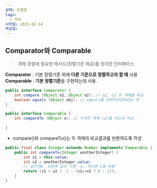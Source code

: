 ```yaml
---
상태: 진행중
tags:
  - 자바
시작일: 2025-02-14
마감일:
---
```

## Comparator와 Comparable
> 객체 정렬에 필요한 메서드(정렬기준 제공)를 정의한 인터페이스

**Comparator** : 기본 정렬기준 외에 **다른 기준으로 정렬하고자 할 때** 사용
**Comparable** : **기본 정렬기준**을 구현하는데 사용.

```java
public interface Comparator {
	int compare (Object o1, Object o2); // o1, o2 두 객체를 비교
	boolean equals (Object obj); // equals를 오버라이딩하라는 뜻
}

public interface Comparable {
	int compareTo (Object o); // 주어진 객체 (o)를 자신과 비교
	
}
```

- compare()와 compareTo()는 두 객체의 비교결과를 반환하도록 작성
```java
public final class Integer extends Number implements Comparable {
	public int compareTo(Integer anotherInteger) {
		int v1 = this.value;
		int v2 = anotherInteger.value;
		// 같으면0, 오른쪽 값이 크면 -1, 작으면 1을 반환
		return (v1 < v2 ? -1 : (v1==v2 ? 0 : 1));
	}
}
```